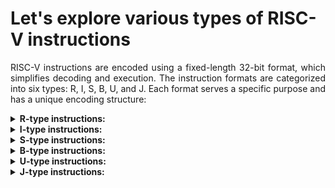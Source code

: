# Let's explore various types of RISC-V instructions
<p align="justify">RISC-V instructions are encoded using a fixed-length 32-bit format, which simplifies decoding and execution. The instruction formats are categorized into six types: R, I, S, B, U, and J. Each format serves a specific purpose and has a unique encoding structure:</p>

<details>
<summary><b>R-type instructions:
</b></summary>
<br>
<p align="justify">Used for register-to-register operations, such as arithmetic and logical operations. They include three register operands: two source registers and one destination register. Eg:- add (Add 2 registers and store results in another)</p>
  </details>
<details>
<summary><b>I-type instructions:
</b></summary>
<br>
<p align="justify">Used for immediate operations, such as arithmetic and logical operations with an immediate value. They include two register operands and a 12-bit immediate value. Eg:- li (Load immediate value)</p>
  </details>
<details>
<summary><b>S-type instructions:
</b></summary>
<br>
<p align="justify">Used for store operations, which store data from a register to memory. They include two register operands and a 12-bit immediate value for the memory address offset. Eg:- sw (store the value in register)</p>
  </details>
<details>
<summary><b>B-type instructions:
</b></summary>
<br>
<p align="justify">Used for conditional branch operations, which transfer control to a different instruction based on a condition. They include two register operands and a 12-bit immediate value for the branch target address. Eg:- beq (compare and label)</p>
  </details>
<details>
<summary><b>U-type instructions:
</b></summary>
<br>
<p align="justify">Used for operations with a 20-bit immediate value, such as loading a 20-bit constant into a register or setting the upper 20 bits of a register. Eg:- lui (load upper immediate value)</p>
  </details>
<details>
<summary><b>J-type instructions:
</b></summary>
<br>
<p align="justify">Used for unconditional jump operations, which transfer control to a different instruction unconditionally. They include one register operand and a 20-bit immediate value for the jump target address. Eg:- J (jump)</p>
</details>

